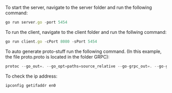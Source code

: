 To start the server, navigate to the server folder and run the following command:
```jsx
go run server.go -port 5454
```

To run the client, navigate to the client folder and run the follwing command: 
```jsx 
go run client.go -cPort 8080 -sPort 5454
```

To auto generate proto-stuff run the following command. (In this example, the file proto.proto is located in the folder GRPC):
```jsx
protoc --go_out=. --go_opt=paths=source_relative --go-grpc_out=. --go-grpc_opt=paths=source_relative GRPC/proto.proto
```

To check the ip address:
```jsx
ipconfig getifaddr en0
```